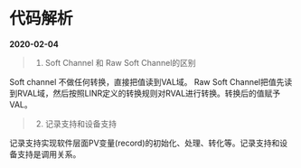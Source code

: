 # 代码解析
**2020-02-04**
>1. Soft  Channel 和 Raw Soft Channel的区别

Soft channel 不做任何转换，直接把值读到VAL域。
Raw Soft Channel把值先读到RVAL域，然后按照LINR定义的转换规则对RVAL进行转换。转换后的值赋予VAL。

>2. 记录支持和设备支持

记录支持实现软件层面PV变量(record)的初始化、处理、转化等。记录支持和设备支持是调用关系。